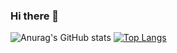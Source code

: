 ### Hi there 👋


<!-- **hun756/hun756** is a ✨ _special_ ✨ repository because its `README.md` (this file) appears on your GitHub profile.

Here are some ideas to get you started:

- 🔭 I’m currently working on ...
- 🌱 I’m currently learning ...
- 👯 I’m looking to collaborate on ...
- 🤔 I’m looking for help with ...
- 💬 Ask me about ...
- 📫 How to reach me: ...
- 😄 Pronouns: ...
- ⚡ Fun fact: ... -->


![Anurag's GitHub stats](https://github-readme-stats.vercel.app/api?username=hun756&show_icons=true&count_private=true&hide=issues,contribs) [![Top Langs](https://github-readme-stats.vercel.app/api/top-langs/?username=hun756&layout=compact)](https://github.com/hun756)


